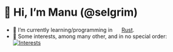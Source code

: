 # 👋 Hi, I’m Manu (@selgrim)
- 🌱 I’m currently learning/programming in <a href="https://doc.rust-lang.org/book/">
  <img height="16" width="16" hspace="2" src="https://cdn.simpleicons.org/rust/0/ffffff" />Rust</a>.
- 👀 Some interests, among many other, and in no special order:<br />
  [![Interests](https://skillicons.dev/icons?i=linux,py,rust,c,nginx,js,html,docker,lua,neovim,bash)](https://skillicons.dev)

<!---
- 💞️ I’m looking to collaborate on ...
- 📫 How to reach me ...
- 😄 Pronouns: ...
- ⚡ Fun fact: ...

selgrim/selgrim is a ✨ special ✨ repository because its `README.md` (this file) appears on your GitHub profile.
You can click the Preview link to take a look at your changes.
--->
